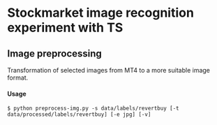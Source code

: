 # Stockmarket image recognition experiment with TS

## Image preprocessing
Transformation of selected images from MT4 to a more suitable image format.

#### Usage
```
$ python preprocess-img.py -s data/labels/revertbuy [-t data/processed/labels/revertbuy] [-e jpg] [-v]
```
